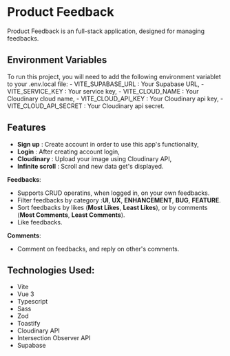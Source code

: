 # Product Feedback 

Product Feedback is an full-stack application, designed for managing feedbacks. 

## Environment Variables
  To run this project, you will need to add the following environment variablet to your .env.local file:
    - VITE_SUPABASE_URL : Your Supabase URL,
    - VITE_SERVICE_KEY : Your service key,
    - VITE_CLOUD_NAME : Your Cloudinary cloud name,
    - VITE_CLOUD_API_KEY : Your Cloudinary api key,
    - VITE_CLOUD_API_SECRET : Your Cloudinary api secret.
    

## Features
  - **Sign up** : Create account in order to use this app's  functionality,
  - **Login** : After creating account login,
  - **Cloudinary** : Upload your image using Cloudinary API,
  - **Infinite scroll** : Scroll and new data get's displayed.

**Feedbacks**:
  - Supports CRUD operatins, when logged in, on your own feedbacks.
  - Filter feedbacks by category :**UI**, **UX**, **ENHANCEMENT**, **BUG**, **FEATURE**.
  - Sort feedbacks by likes (**Most Likes**, **Least Likes**), or by comments (**Most Comments**, **Least Comments**).
  - Like feedbacks.

**Comments**:
  - Comment on feedbacks, and reply on other's comments.


## Technologies Used:

- Vite
- Vue 3
- Typescript
- Sass
- Zod
- Toastify
- Cloudinary API
- Intersection Observer API
- Supabase

